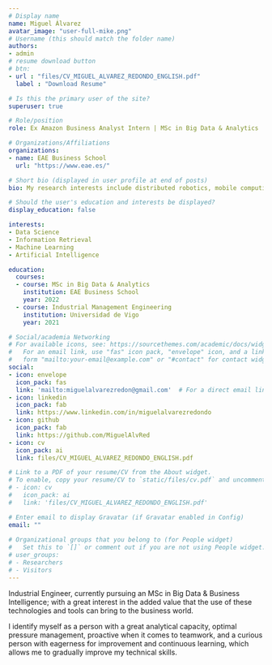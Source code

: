 ```yaml
---
# Display name
name: Miguel Álvarez
avatar_image: "user-full-mike.png"
# Username (this should match the folder name)
authors:
- admin
# resume download button
# btn:
- url : "files/CV_MIGUEL_ALVAREZ_REDONDO_ENGLISH.pdf"
  label : "Download Resume"

# Is this the primary user of the site?
superuser: true

# Role/position
role: Ex Amazon Business Analyst Intern | MSc in Big Data & Analytics | Industrial Engineer

# Organizations/Affiliations
organizations:
- name: EAE Business School
  url: "https://www.eae.es/"

# Short bio (displayed in user profile at end of posts)
bio: My research interests include distributed robotics, mobile computing and programmable matter.

# Should the user's education and interests be displayed?
display_education: false

interests:
- Data Science
- Information Retrieval
- Machine Learning
- Artificial Intelligence

education:
  courses:
  - course: MSc in Big Data & Analytics
    institution: EAE Business School
    year: 2022
  - course: Industrial Management Engineering
    institution: Universidad de Vigo
    year: 2021

# Social/academia Networking
# For available icons, see: https://sourcethemes.com/academic/docs/widgets/#icons
#   For an email link, use "fas" icon pack, "envelope" icon, and a link in the
#   form "mailto:your-email@example.com" or "#contact" for contact widget.
social:
- icon: envelope
  icon_pack: fas
  link: 'mailto:miguelalvarezredon@gmail.com'  # For a direct email link, use "mailto:test@example.org".
- icon: linkedin
  icon_pack: fab
  link: https://www.linkedin.com/in/miguelalvarezredondo
- icon: github
  icon_pack: fab
  link: https://github.com/MiguelAlvRed
- icon: cv
  icon_pack: ai
  link: files/CV_MIGUEL_ALVAREZ_REDONDO_ENGLISH.pdf

# Link to a PDF of your resume/CV from the About widget.
# To enable, copy your resume/CV to `static/files/cv.pdf` and uncomment the lines below.  
# - icon: cv
#   icon_pack: ai
#   link: 'files/CV_MIGUEL_ALVAREZ_REDONDO_ENGLISH.pdf'

# Enter email to display Gravatar (if Gravatar enabled in Config)
email: ""
  
# Organizational groups that you belong to (for People widget)
#   Set this to `[]` or comment out if you are not using People widget.  
# user_groups:
# - Researchers
# - Visitors
---
```


Industrial Engineer, currently pursuing an MSc in Big Data & Business Intelligence; with a great interest in the added value that the use of these technologies and tools can bring to the business world.

I identify myself as a person with a great analytical capacity, optimal pressure management, proactive when it comes to teamwork, and a curious person with eagerness for improvement and continuous learning, which allows me to gradually improve my technical skills.